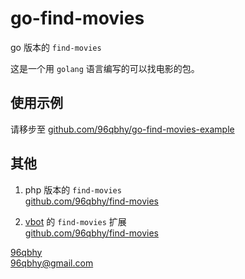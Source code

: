 # go-find-movies
go 版本的 `find-movies`

这是一个用 `golang` 语言编写的可以找电影的包。

## 使用示例
请移步至 [github.com/96qbhy/go-find-movies-example](https://github.com/96qbhy/go-find-movies-example)

## 其他
1. php 版本的 `find-movies`  
[github.com/96qbhy/find-movies](https://github.com/96qbhy/find-movies)

2. [vbot](https://github.com/hanson/vbot) 的 `find-movies` 扩展  
[github.com/96qbhy/find-movies](https://github.com/96qbhy/find-movies)

[96qbhy](https://github.com/96qbhy)  
96qbhy@gmail.com


